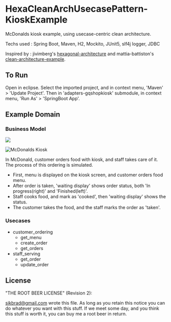 # HexaCleanArchUsecasePattern-KioskExample
McDonalds kiosk example, using usecase-centric clean architecture.



Techs used : Spring Boot, Maven, H2, Mockito, JUnit5, slf4j logger, JDBC

Inspired by : jivimberg's [hexagonal-architecture](https://github.com/jivimberg/hexagonal-architecture) and mattia-battiston's [clean-architecture-example](https://github.com/mattia-battiston/clean-architecture-example).



## To Run

Open in eclipse. Select the imported project, and in context menu, 'Maven' > 'Update Project'. Then in 'adapters-gqshopkiosk' submodule, in context menu, 'Run As' > 'SpringBoot App'.



## Example Domain

### Business Model

![](https://image.chosun.com/sitedata/image/201702/20/2017022001601_0.jpg)

![McDonalds Kiosk](https://image.ytn.co.kr/general/jpg/2019/0720/201907200800071408_img_02.jpg)

In McDonald, customer orders food with kiosk, and staff takes care of it. The process of this ordering is simulated.

* First, menu is displayed on the kiosk screen, and customer orders food menu.
* After order is taken, 'waiting display' shows order status, both 'In progress(right)' and 'Finished(left)'.
* Staff cooks food, and mark as 'cooked', then 'waiting display' shows the status.
* The customer takes the food, and the staff marks the order as 'taken'.



### Usecases

- customer_ordering
  - get_menu
  - create_order
  - get_orders
- staff_serving
  - get_order
  - update_order



## License

"THE ROOT BEER LICENSE" (Revision 2):

<sikbrad@gmail.com> wrote this file. As long as you retain this notice you
can do whatever you want with this stuff. If we meet some day, and you think
this stuff is worth it, you can buy me a root beer in return.
